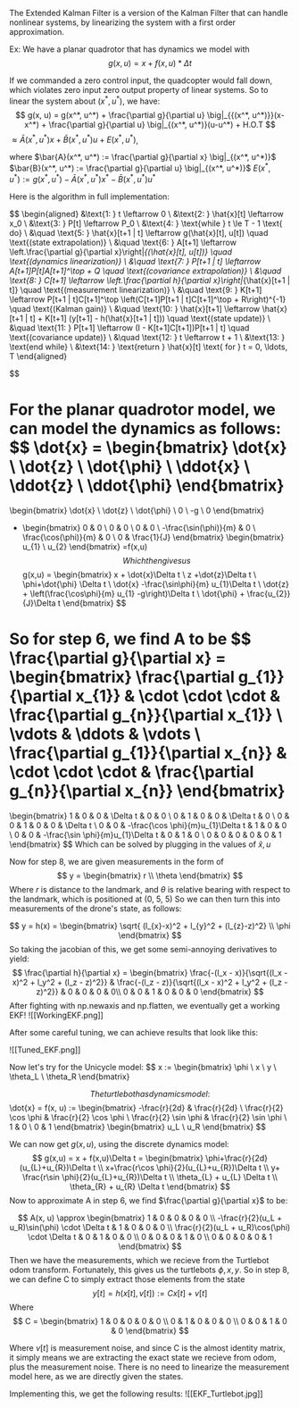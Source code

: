 The Extended Kalman Filter is a version of the Kalman Filter that can handle nonlinear systems, by linearizing the system with a first order approximation.

Ex: We have a planar quadrotor that has dynamics we model with 
$$
g(x,u) = x +f(x,u) * \Delta t
$$

If we commanded a zero control input, the quadcopter would fall down, which violates zero input zero output property of linear systems. So to linear the system about $(x^*, u^*)$, we have:
$$
g(x, u) = g(x^*, u^*) + \frac{\partial g}{\partial u} \big|_{{(x^*, u^*)}}(x-x^*) + \frac{\partial g}{\partial u} \big|_{(x^*, u^*)}(u-u^*) + H.O.T
$$
$\approx \bar{A}(x^*, u^*)x +\bar{B}(x^*, u^*)u + E(x^*, u^*)$,

where 
$\bar{A}(x^*, u^*) := \frac{\partial g}{\partial x} \big|_{(x^*, u^*)}$
$\bar{B}(x^*, u^*) := \frac{\partial g}{\partial u} \big|_{(x^*, u^*)}$
$E(x^*, u^*) := g(x^*, u^*) - \bar{A}(x^*, u^*)x^* - \bar{B}(x^*, u^*)u^*$

	
Here is the algorithm in full implementation: 

$$
\begin{aligned}
&\text{1: } t \leftarrow 0 \\
&\text{2: } \hat{x}[t] \leftarrow x_0 \\
&\text{3: } P[t] \leftarrow P_0 \\
&\text{4: } \text{while } t \le T - 1 \text{ do} \\
&\quad \text{5: } \hat{x}[t+1 | t] \leftarrow g(\hat{x}[t], u[t]) \quad \text{(state extrapolation)} \\
&\quad \text{6: } A[t+1] \leftarrow \left.\frac{\partial g}{\partial x}\right|_{(\hat{x}[t], u[t])} \quad \text{(dynamics linearization)} \\
&\quad \text{7: } P[t+1 | t] \leftarrow A[t+1]P[t]A[t+1]^\top + Q \quad \text{(covariance extrapolation)} \\
&\quad \text{8: } C[t+1] \leftarrow \left.\frac{\partial h}{\partial x}\right|_{\hat{x}[t+1 | t]} \quad \text{(measurement linearization)} \\
&\quad \text{9: } K[t+1] \leftarrow P[t+1 | t]C[t+1]^\top \left(C[t+1]P[t+1 | t]C[t+1]^\top + R\right)^{-1} \quad \text{(Kalman gain)} \\
&\quad \text{10: } \hat{x}[t+1] \leftarrow \hat{x}[t+1 | t] + K[t+1] (y[t+1] - h(\hat{x}[t+1 | t])) \quad \text{(state update)} \\
&\quad \text{11: } P[t+1] \leftarrow (I - K[t+1]C[t+1])P[t+1 | t] \quad \text{(covariance update)} \\
&\quad \text{12: } t \leftarrow t + 1 \\
&\text{13: } \text{end while} \\
&\text{14: } \text{return } \hat{x}[t] \text{ for } t = 0, \ldots, T
\end{aligned}

$$



For the planar quadrotor model, we can model the dynamics as follows: 
$$
\dot{x} = \begin{bmatrix}
\dot{x} \\
\dot{z} \\
\dot{\phi} \\
\ddot{x} \\
\ddot{z} \\
\ddot{\phi}
\end{bmatrix}
=
\begin{bmatrix}
\dot{x} \\
\dot{z} \\
\dot{\phi} \\
0 \\
-g \\
0
\end{bmatrix}
+ \begin{bmatrix}
0 & 0 \\
0 & 0  \\
0 & 0 \\
-\frac{\sin(\phi)}{m}  &  0 \\
\frac{\cos(\phi)}{m}  & 0 \\
0  & \frac{1}{J}
\end{bmatrix}
\begin{bmatrix}
u_{1} \\
u_{2}
\end{bmatrix}
=f(x,u)
$$
Which then gives us 
$$
g(x,u) = \begin{bmatrix}
x + \dot{x}\Delta t \\
z +\dot{z}\Delta t \\
\phi+\dot{\phi} \Delta t \\
\dot{x} -\frac{\sin\phi}{m} u_{1}\Delta t \\
\dot{z} + \left(\frac{\cos\phi}{m} u_{1} -g\right)\Delta t \\
\dot{\phi} + \frac{u_{2}}{J}\Delta t
\end{bmatrix}
$$

So for step 6, we find A to be 
$$
\frac{\partial g}{\partial x} = \begin{bmatrix}
\frac{\partial g_{1}}{\partial x_{1}}   & \cdot \cdot \cdot  & \frac{\partial g_{n}}{\partial x_{1}} \\
\vdots  & \ddots  & \vdots \\
\frac{\partial g_{1}}{\partial x_{n}}  & \cdot \cdot \cdot  & \frac{\partial g_{n}}{\partial x_{n}}
\end{bmatrix}
=
\begin{bmatrix}
1 & 0 & 0 & \Delta t  & 0 & 0 \\
0 & 1 & 0 & 0 & \Delta t  & 0 \\
0 & 0 & 1 & 0 & 0 & \Delta t  \\
0 & 0 & -\frac{\cos \phi}{m}u_{1}\Delta t  & 1 & 0 & 0 \\
0 & 0 & -\frac{\sin \phi}{m}u_{1}\Delta t & 0 & 1 & 0 \\
0 & 0 & 0 & 0 & 0 & 1
\end{bmatrix}
$$
Which can be solved by plugging in the values of $\hat{x}, u$

Now for step 8, we are given measurements in the form of 
$$
y = \begin{bmatrix}
r \\
\theta
\end{bmatrix}
$$
Where $r$ is distance to the landmark, and $\theta$ is relative bearing with respect to the landmark, which is positioned at (0, 5, 5)
So we can then turn this into measurements of the drone's state, as follows: 

$$
y = h(x) = \begin{bmatrix}
\sqrt{ (l_{x}-x)^2 + l_{y}^2 + (l_{z}-z)^2} \\
\phi
\end{bmatrix}
$$
So taking the jacobian of this, we get some semi-annoying derivatives to yield:
$$
\frac{\partial h}{\partial x} =
\begin{bmatrix}
\frac{-(l_x - x)}{\sqrt{(l_x - x)^2 + l_y^2 + (l_z - z)^2}} & \frac{-(l_z - z)}{\sqrt{(l_x - x)^2 + l_y^2 + (l_z - z)^2}} & 0  & 0 & 0 & 0\\
0 & 0 &  1 & 0 & 0 & 0
\end{bmatrix}
$$
After fighting with np.newaxis and np.flatten, we eventually get a working EKF! 
![[WorkingEKF.png]]

After some careful tuning, we can achieve results that look like this: 

![[Tuned_EKF.png]]


Now let's try for the Unicycle model: 
$$
x := 
\begin{bmatrix}
\phi \\
x \\
y \\
\theta_L \\
\theta_R
\end{bmatrix}

$$
The turtlebot has dynamics model: 
$$
\dot{x} = f(x, u) := 
\begin{bmatrix}
-\frac{r}{2d} & \frac{r}{2d} \\
\frac{r}{2} \cos \phi & \frac{r}{2} \cos \phi \\
\frac{r}{2} \sin \phi & \frac{r}{2} \sin \phi \\
1 & 0 \\
0 & 1
\end{bmatrix}
\begin{bmatrix}
u_L \\
u_R
\end{bmatrix}
$$

We can now get $g(x, u)$, using the discrete dynamics model:
$$
g(x,u) = x + f(x,u)\Delta t = \begin{bmatrix}
\phi+\frac{r}{2d}(u_{L}+u_{R})\Delta t \\
x+\frac{r\cos \phi}{2}(u_{L}+u_{R})\Delta t \\
y+ \frac{r\sin \phi}{2}(u_{L}+u_{R})\Delta t \\
\theta_{L} + u_{L} \Delta t \\
\theta_{R} + u_{R} \Delta t
\end{bmatrix}
$$
Now to approximate A in step 6, we find $\frac{\partial g}{\partial x}$ to be: 


$$
A(x, u) \approx 
\begin{bmatrix}
1 & 0 & 0 & 0 & 0 \\
-\frac{r}{2}(u_L + u_R)\sin(\phi) \cdot \Delta t & 1 & 0 & 0 & 0 \\
\frac{r}{2}(u_L + u_R)\cos(\phi) \cdot \Delta t & 0 & 1 & 0 & 0 \\
0 & 0 & 0 & 1 & 0 \\
0 & 0 & 0 & 0 & 1
\end{bmatrix}
$$
Then we have the measurements, which we recieve from the Turtlebot odom transform. Fortunately, this gives us the turtlebots $\phi, x, y$. So in step 8, we can define C to simply extract those elements from the state
$$
y[t] = h(x[t], v[t]) :=Cx[t]+v[t]
$$
Where $$
C = \begin{bmatrix}
1 & 0 & 0 & 0 & 0 \\
0 & 1 & 0 & 0 & 0 \\
0 & 0 & 1 & 0 & 0
\end{bmatrix}
$$

Where $v[t]$ is measurement noise, and since C is the almost identity matrix, it simply means we are extracting the exact state we recieve from odom, plus the measurement noise.
There is no need to linearize the measurement model here, as we are directly given the states.

Implementing this, we get the following results: 
![[EKF_Turtlebot.jpg]]